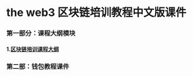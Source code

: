 # the web3 区块链培训教程中文版课件

### 第一部分：课程大纲模块

#### 1.[区块链培训课程大纲](https://github.com/the-web3/course-outline/blob/main/README.md)

### 第二部：钱包教程课件

